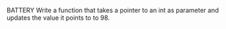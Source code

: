 BATTERY Write a function that takes a pointer to an int as parameter and updates the value it points to to 98.
